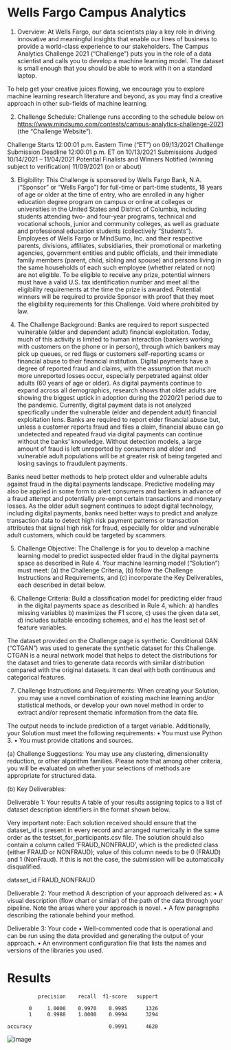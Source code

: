 # Wells Fargo Campus Analytics 
1.	Overview: At Wells Fargo, our data scientists play a key role in driving innovative and meaningful insights that enable our lines of business to provide a world-class experience to our stakeholders. The Campus Analytics Challenge 2021 (“Challenge”) puts you in the role of a data scientist and calls you to develop a machine learning model. The dataset is small enough that you should be able to work with it on a standard laptop.

To help get your creative juices flowing, we encourage you to explore machine learning research literature and beyond, as you may find a creative approach in other sub-fields of machine learning. 

2.	Challenge Schedule: Challenge runs according to the schedule below on https://www.mindsumo.com/contests/campus-analytics-challenge-2021 (the “Challenge Website”). 

Challenge Starts 	12:00:01 p.m. Eastern Time (“ET”) on 09/13/2021
Challenge Submission Deadline	12:00:01 p.m. ET on 10/13/2021
Submissions Judged 
10/14/2021 – 11/04/2021
Potential Finalists and Winners Notified (winning subject to verification) 	11/09/2021 (on or about)

3.	Eligibility: This Challenge is sponsored by Wells Fargo Bank, N.A. (“Sponsor” or “Wells Fargo”) for full-time or part-time students, 18 years of age or older at the time of entry, who are enrolled in any higher education degree program on campus or online at colleges or universities in the United States and District of Columbia, including students attending two- and four-year programs, technical and vocational schools, junior and community colleges, as well as graduate and professional education students (collectively “Students”). Employees of Wells Fargo or MindSumo, Inc. and their respective parents, divisions, affiliates, subsidiaries, their promotional or marketing agencies, government entities and public officials, and their immediate family members (parent, child, sibling and spouse) and persons living in the same households of each such employee (whether related or not) are not eligible. To be eligible to receive any prize, potential winners must have a valid U.S. tax identification number and meet all the eligibility requirements at the time the prize is awarded. Potential winners will be required to provide Sponsor with proof that they meet the eligibility requirements for this Challenge. Void where prohibited by law.

4.	The Challenge Background: Banks are required to report suspected vulnerable (elder and dependent adult) financial exploitation. Today, much of this activity is limited to human interaction (bankers working with customers on the phone or in person), through which bankers may pick up queues, or red flags or customers self-reporting scams or financial abuse to their financial institution. Digital payments have a degree of reported fraud and claims, with the assumption that much more unreported losses occur, especially perpetrated against older adults (60 years of age or older). As digital payments continue to expand across all demographics, research shows that older adults are showing the biggest uptick in adoption during the 2020/21 period due to the pandemic. Currently, digital payment data is not analyzed specifically under the vulnerable (elder and dependent adult) financial exploitation lens. Banks are required to report elder financial abuse but, unless a customer reports fraud and files a claim, financial abuse can go undetected and repeated fraud via digital payments can continue without the banks’ knowledge. Without detection models, a large amount of fraud is left unreported by consumers and elder and vulnerable adult populations will be at greater risk of being targeted and losing savings to fraudulent payments.

Banks need better methods to help protect elder and vulnerable adults against fraud in the digital payments landscape. Predictive modeling may also be applied in some form to alert consumers and bankers in advance of a fraud attempt and potentially pre-empt certain transactions and monetary losses. As the older adult segment continues to adopt digital technology, including digital payments, banks need better ways to predict and analyze transaction data to detect high risk payment patterns or transaction attributes that signal high risk for fraud, especially for older and vulnerable adult customers, which could be targeted by scammers.

5.	Challenge Objective: The Challenge is for you to develop a machine learning model to predict suspected elder fraud in the digital payments space as described in Rule 4. Your machine learning model (“Solution”) must meet: (a) the Challenge Criteria, (b) follow the Challenge Instructions and Requirements, and (c) incorporate the Key Deliverables, each described in detail below. 

6.	Challenge Criteria:  Build a classification model for predicting elder fraud in the digital payments space as described in Rule 4, which:
a)	handles missing variables
b)	maximizes the F1 score, 
c)	uses the given data set, 
d)	includes suitable encoding schemes, and
e)	has the least set of feature variables.

The dataset provided on the Challenge page is synthetic. Conditional GAN (“CTGAN”) was used to generate the synthetic dataset for this Challenge. CTGAN is a neural network model that helps to detect the distributions for the dataset and tries to generate data records with similar distribution compared with the original datasets. It can deal with both continuous and categorical features.

7.	Challenge Instructions and Requirements: When creating your Solution, you may use a novel combination of existing machine learning and/or statistical methods, or develop your own novel method in order to extract and/or represent thematic information from the data file. 

The output needs to include prediction of a target variable. Additionally, your Solution must meet the following requirements:
•	You must use Python 3. 
•	You must provide citations and sources.

(a)	Challenge Suggestions: You may use any clustering, dimensionality reduction, or other algorithm families. Please note that among other criteria, you will be evaluated on whether your selections of methods are appropriate for structured data.

(b)	Key Deliverables: 
 
Deliverable 1: Your results
A table of your results assigning topics to a list of dataset description identifiers in the format shown below. 

Very important note: Each solution received should ensure that the dataset_id is present in every record and arranged numerically in the same order as the testset_for_participants.csv file. The solution should also contain a column called ‘FRAUD_NONFRAUD’, which is the predicted class (either FRAUD or NONFRAUD); value of this column needs to be 0 (FRAUD) and 1 (NonFraud). If this is not the case, the submission will be automatically disqualified. 

dataset_id	FRAUD_NONFRAUD

Deliverable 2: Your method 
A description of your approach delivered as:
•	A visual description (flow chart or similar) of the path of the data through your pipeline. Note the areas where your approach is novel. 
•	A few paragraphs describing the rationale behind your method.

Deliverable 3: Your code
•	Well-commented code that is operational and can be run using the data provided and generating the output of your approach.
•	An environment configuration file that lists the names and versions of the libraries you used. 

# Results
 
              precision    recall  f1-score   support

           0     1.0000    0.9970    0.9985      1326
           1     0.9988    1.0000    0.9994      3294

    accuracy                         0.9991      4620


![image](https://github.com/user-attachments/assets/abf4037d-0720-4134-83fe-f238c23f68d3)



